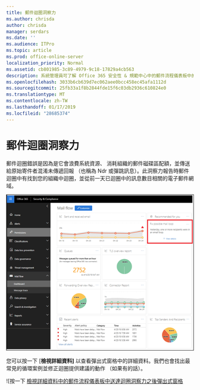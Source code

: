 ```yaml
---
title: 郵件迴圈洞察力
ms.author: chrisda
author: chrisda
manager: serdars
ms.date: ''
ms.audience: ITPro
ms.topic: article
ms.prod: office-online-server
localization_priority: Normal
ms.assetid: cb801985-3c89-4979-9c18-17829a4cb563
description: 系統管理員可了解 Office 365 安全性 & 規範中心中的郵件流程儀表板中的郵件迴圈獨到。
ms.openlocfilehash: 3033b6cb639d7ec062aee0bcc458ec45afa1112d
ms.sourcegitcommit: 25fb33a1f8b2844fde15f6c03db2936c610824e0
ms.translationtype: MT
ms.contentlocale: zh-TW
ms.lasthandoff: 01/17/2019
ms.locfileid: "28685374"
---
```

# <a name="mail-loop-insight"></a>郵件迴圈洞察力

郵件迴圈錯誤是因為是它會浪費系統資源、 消耗組織的郵件磁碟區配額，並傳送給原始寄件者混淆未傳遞回報 （也稱為 Ndr 或彈跳訊息）。此洞察力報告時郵件迴圈中有找到您的組織中迴圈，並從前一天已迴圈中的訊息數目相關的電子郵件網域。

![在 Office 365 安全性 & 規範中心中的郵件流程儀表板中郵件迴圈洞察力](media/c3f707cb-4c89-4e88-989c-81ce1d1d6b99.png)

您可以按一下 [**檢視詳細資料]** 以查看彈出式窗格中的詳細資料。我們也會找出最常見的循環案例並修正迴圈提供建議的動作 （如果有的話）。

![按一下 [檢視詳細資料中的郵件流程儀表板中送達迴圈洞察力之後彈出式窗格](media/f7e21300-c62f-41ec-853f-4a2775cd8aa7.png)
